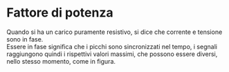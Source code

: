 # Fattore di potenza  



Quando si ha un carico puramente resistivo, si dice che corrente e tensione sono in fase.  
Essere in fase significa che i picchi sono sincronizzati nel tempo, i segnali raggiungono quindi 
i rispettivi valori massimi, che possono essere diversi, nello stesso momento, come in figura.
